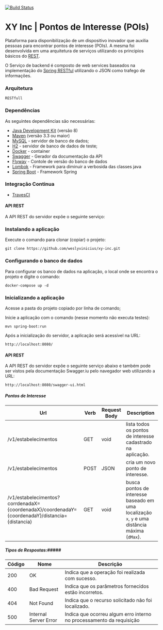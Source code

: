 [![Build Status](https://travis-ci.com/weslyvinicius/xy-inc.svg?branch=master)](https://travis-ci.com/weslyvinicius/xy-inc)

# XY Inc | Pontos de Interesse (POIs) #

Plataforma para disponibilização de um dispositivo inovador que auxilia pessoas para encontrar pontos de interesse (POIs).
A mesma foi desenvolvida em uma arquitetura de serviços utilizando os principios básicos do [REST](https://pt.wikipedia.org/wiki/REST).

O Serviço de backend é composto de web services baseados na implementação do [Spring RESTful](https://spring.io/guides/gs/rest-service/) utilizando o JSON como trafego de informações.

### Arquitetura ###
    RESTfull
    
### Dependências ###    
As seguintes dependências são necessárias:

- [Java Development Kit](http://www.oracle.com/technetwork/java/javase/downloads/index.html) (versão 8)
- [Maven](https://maven.apache.org/) (versão 3.3 ou maior)
- [MySQL](https://www.mysql.com/) - servidor de banco de dados;
- [H2](http://www.h2database.com/html/main.html) - servidor de banco de dados de teste;
- [Docker](https://www.docker.com/) - container
- [Swagger](https://swagger.io/) - Gerador da documentação da API 
- [Flyway](https://flywaydb.org/) - Contole de versão do banco de dados 
- [Lombok](https://projectlombok.org/) - Framework para diminuir a verbosida das classes java
- [Spring Boot](https://spring.io/projects/spring-boot) - Framework Spring

### Integração Continua ###
- [TravesCI](https://travis-ci.com/weslyvinicius/xy-inc) 


#### API REST ####

A API REST do servidor expõe o seguinte serviço:

### Instalando a aplicação ###
Execute o comando para clonar (copiar) o projeto:

    git clone https://github.com/weslyvinicius/xy-inc.git

### Configurando o banco de dados ###
Para configurar os banco de dados na aplicação, o local 
onde se encontra o projeto e digite o comando:

    docker-compose up -d
    
### Inicializando a aplicação ###

Acesse a pasta do projeto copiado por linha de comando;

Inicie a aplicação com o comando (nesse momento não executa testes):

    mvn spring-boot:run

Após a inicialização do servidor, a aplicação será acessível na URL:

    http://localhost:8080/
    
#### API REST ####

A API REST do servidor expõe o seguinte serviço abaixo e também 
pode ser vistos pela documentação Swagger.iu pelo navegador web 
utilizando a URL: 

    http://localhost:8080/swagger-ui.html 
    
##### Pontos de Interesse #####

Url           |Verb          |Request Body  | Description
--------------|------------- |------------- | -------------
/v1/estabelecimentos      |GET          |void|lista todos os pontos de interesse cadastrado na aplicação.
/v1/estabelecimentos|POST|JSON| cria um novo ponto de interesse.
/v1/estabelecimentos?corrdenadaX={coordenadaX}/coordenadaY={coordenadaY}/distancia={distancia}|GET|void| busca pontos de interesse baseado em uma localização `x`, `y` e uma distância máxima (`dMax`).

##### Tipos de Respostas:##### 

| Código | Nome                   | Descrição                                                            |
|--------|------------------------|----------------------------------------------------------------------| 
|200     | OK                     | Indica que a operação foi realizada com sucesso.                     |
|400     | Bad Request            | Indica que os parâmetros fornecidos estão incorretos.                |
|404     | Not Found              | Indica que o recurso solicitado não foi localizado.                  |
|500     | Internal Server Error  | Indica que ocorreu algum erro interno no processamento da requisição |